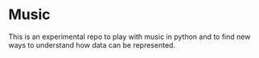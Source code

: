 # Music

This is an experimental repo to play with music in python and to find new ways to understand how data can be represented.
